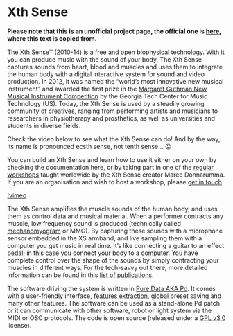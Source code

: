 # Xth Sense

**Please note that this is an unofficial project page, the official one is
[here](http://res.marcodonnarumma.com/projects/xth-sense/), where this text is copied from.**

The Xth Sense™ (2010-14) is a free and open biophysical technology. With it you can produce music
with the sound of your body. The Xth Sense captures sounds from heart, blood and muscles and
uses them to integrate the human body with a digital interactive system for sound and video
production. In 2012, it was named the “world’s most innovative new musical instrument” and
awarded the first prize in the
[Margaret Guthman New Musical Instrument Competition](http://www.guthman.gatech.edu/) by the
Georgia Tech Center for Music Technology (US). Today, the Xth Sense is used by a steadily
growing community of creatives, ranging from performing artists and musicians to researchers
in physiotherapy and prosthetics, as well as universities and students in diverse fields.

Check the video below to see what the Xth Sense can do! And by the way, its name is pronounced
ecsth sense, not tenth sense… 😛

You can build an Xth Sense and learn how to use it either on your own by checking the
documentation here, or by taking part in one of the [regular workshops](http://marcodonnarumma.com/teaching/xth-sense-biophysical-music/)
taught worldwide by the Xth Sense creator Marco Donnarumma. If you are an
organisation and wish to host a workshop, please [get in touch](mailto:m@marcodonnarumma.com).

[!vimeo](86766860)

The Xth Sense amplifies the muscle sounds of the human body, and uses them as control data and
musical material. When a performer contracts any muscle, low frequency sound is produced
(technically called [mechanomyogram](http://en.wikipedia.org/wiki/Mechanomyogram) or MMG).
By capturing these sounds with a microphone sensor embedded in the XS armband, and live sampling
them with a computer you get music in real time. It’s like connecting a guitar to an effect pedal;
in this case you connect your body to a computer. You have complete control over the shape of the
sounds by simply contracting your muscles in different ways. For the tech-savvy out there, more
detailed information can be found in this
[list of publications](http://marcodonnarumma.com/texts/).

The software driving the system is written in [Pure Data AKA Pd](http://puredata.info/).
It comes with a user-friendly interface,
[features extraction](http://en.wikipedia.org/wiki/Feature_extraction), global preset saving and
many other features. The software can be used as a stand-alone Pd patch or it can communicate
with other software, robot or light system via the MIDI or OSC protocols. The code is open
source (released under a [GPL v3.0](https://www.gnu.org/licenses/gpl-3.0.en.html) license).
